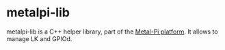 # metalpi-lib

metalpi-lib is a C++ helper library, part of the [Metal-Pi platform](https://github.com/mfp20/metalpi). It allows to manage LK and GPIOd.

